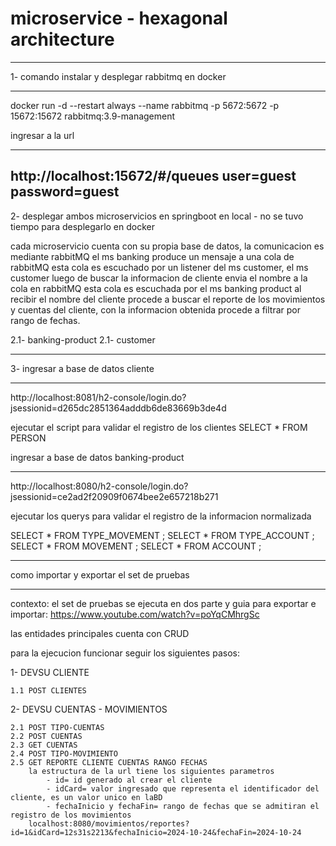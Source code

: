 # microservice - hexagonal architecture

---------------------------------------
1- comando instalar y desplegar rabbitmq en docker
***********************
docker run -d --restart always --name rabbitmq -p 5672:5672 -p 15672:15672 rabbitmq:3.9-management

ingresar a la url
**********************
http://localhost:15672/#/queues
user=guest
password=guest
-------------------------------

2- desplegar ambos microservicios en springboot en local - no se tuvo tiempo para desplegarlo en docker

cada microservicio cuenta con su propia base de datos, la comunicacion es mediante rabbitMQ el ms banking  produce un mensaje a una cola de rabbitMQ esta cola es escuchado por un listener del ms customer, el ms customer luego de buscar la informacion de cliente envia el nombre a la cola en rabbitMQ esta cola es escuchada por el ms banking product al recibir el nombre del cliente procede a buscar el reporte de los movimientos y cuentas del cliente, con la informacion obtenida procede a filtrar por rango de fechas.

2.1- banking-product
2.1- customer

-------------------------------

3- ingresar a base de datos cliente
********************************
http://localhost:8081/h2-console/login.do?jsessionid=d265dc2851364adddb6de83669b3de4d

ejecutar el script para validar el registro de los clientes
SELECT * FROM PERSON 

ingresar a base de datos banking-product
********************************
http://localhost:8080/h2-console/login.do?jsessionid=ce2ad2f20909f0674bee2e657218b271

ejecutar los querys para validar el registro de la informacion normalizada

SELECT * FROM TYPE_MOVEMENT ;
SELECT * FROM TYPE_ACCOUNT ;
SELECT * FROM MOVEMENT ;
SELECT * FROM ACCOUNT ;

------------------------------------

como importar y exportar el set de pruebas
**************************************

contexto: el set de pruebas se ejecuta en dos parte y guia para exportar e importar:
https://www.youtube.com/watch?v=poYqCMhrgSc

las entidades principales cuenta con CRUD

para la ejecucion funcionar seguir los siguientes pasos:

1- DEVSU CLIENTE

	1.1 POST CLIENTES

2- DEVSU CUENTAS - MOVIMIENTOS

	2.1 POST TIPO-CUENTAS
	2.2 POST CUENTAS
	2.3 GET CUENTAS
	2.4 POST TIPO-MOVIMIENTO
	2.5 GET REPORTE CLIENTE CUENTAS RANGO FECHAS
		la estructura de la url tiene los siguientes parametros
			- id= id generado al crear el cliente
			- idCard= valor ingresado que representa el identificador del cliente, es un valor unico en laBD
			- fechaInicio y fechaFin= rango de fechas que se admitiran el registro de los movimientos 
		localhost:8080/movimientos/reportes?id=1&idCard=12s31s2213&fechaInicio=2024-10-24&fechaFin=2024-10-24

